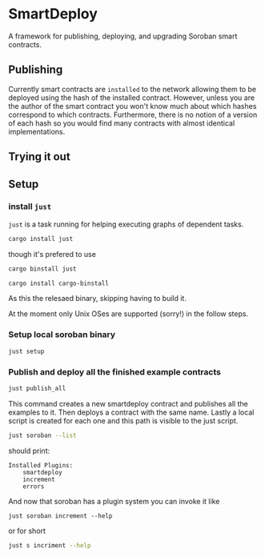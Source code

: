 # SmartDeploy

A framework for publishing, deploying, and upgrading Soroban smart contracts.

## Publishing

Currently smart contracts are `installed` to the network allowing them to be deployed using the hash of the installed contract. However, unless you are the author of the smart contract you won't know much about which hashes correspond to which contracts.  Furthermore, there is no notion of a version of each hash so you would find many contracts with almost identical implementations.



## Trying it out

## Setup

### install `just`

`just` is a task running for helping executing graphs of dependent tasks.

```bash
cargo install just
```

though it's prefered to use

```bash
cargo binstall just
```

```bash
cargo install cargo-binstall 
```

As this the relesaed binary, skipping having to build it. 

At the moment only Unix OSes are supported (sorry!) in the follow steps. 

### Setup local soroban binary

```bash
just setup
```

### Publish and deploy all the finished example contracts

```bash
just publish_all
```

This command creates a new smartdeploy contract and publishes all the examples to it. Then deploys a contract with the same name.  Lastly a local script is created for each one and this path is visible to the just script.

```bash
just soroban --list
```

should print:

```
Installed Plugins:
    smartdeploy
    increment
    errors
```

And now that soroban has a plugin system you can invoke it like

```
just soroban increment --help
```

or for short

```bash
just s incriment --help
```